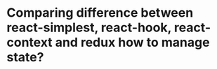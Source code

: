 # Comparing difference between react-simplest, react-hook, react-context and redux how to manage state?
